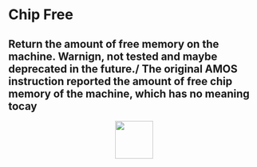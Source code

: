 # Chip Free
Return the amount of free memory on the machine. Warnign, not tested and maybe deprecated in the future./ The original AMOS instruction reported the amount of free chip memory of the machine, which has no meaning tocay
---
<p align="center"><img valign="middle" width="76px" src="https://drive.google.com/uc?export=view&id=1c2KO0LJpvMS9X9CAGV6dOfciR7OWhdKA" /></p>